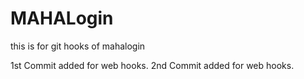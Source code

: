 # MAHALogin
this is for git hooks  of mahalogin

1st Commit added for web hooks.
2nd Commit added for web hooks.

